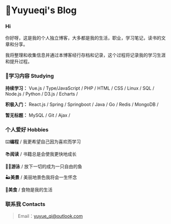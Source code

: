 # 👋Yuyueqi's Blog

### Hi

你好呀，这是我的个人独立博客，大多都是我的生活，职业，学习笔记，读书的文章和分享。

我将整理和收集信息并通过本博客经行存档和记录，这个过程将记录我的学习生涯和提升过程。

### 📖学习内容 Studying

**持续学习：**    Vue.js  /  Type/JavaScript  /  PHP  /  HTML  /  CSS  /  Linux  /  SQL  /  Node.js  /   Python  /    D3.js  /  Echarts  /

**积极入门：**    React.js  /  Spring  /  Springboot   /  Java  /  Go  /  Redis  /  MongoDB  /

**暂无标题：**    MySQL  /  Git  /  Ajax  /

### 个人爱好 Hobbies

⌨️**编程**  /  我更希望自己因为喜欢而学习

📚**阅读**   /  书籍总是会使我更快地成长

🏊‍♀️**游泳**  /   放下一切的成为一只自由的鱼

🏜️**美景**  /  美丽地景色我将会一生怀念

🧽**美食**  /  食物是我的生活



### 联系我 Contacts
> Email：yuyue_qi@outlook.com